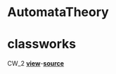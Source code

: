 # AutomataTheory
# classworks
CW_2 <a href="https://cagriege.github.io/AutomataTheory/Cw2.html"><b>view</b></a>-<a href="https://github.com/cagriege/AutomataTheory/Cw2.html"><b>source</b></a>
<br>
